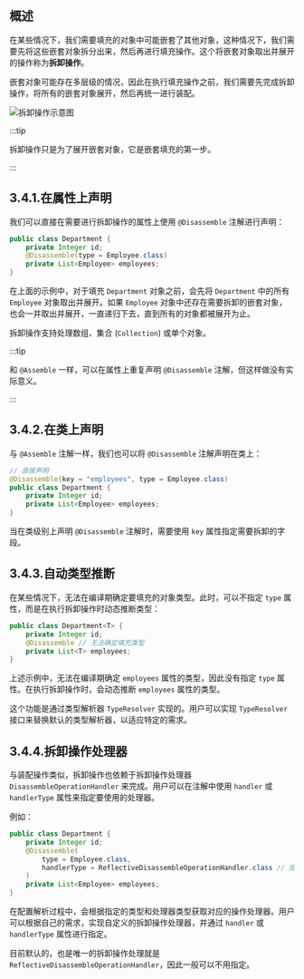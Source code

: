 ## 概述

在某些情况下，我们需要填充的对象中可能嵌套了其他对象，这种情况下，我们需要先将这些嵌套对象拆分出来，然后再进行填充操作。这个将嵌套对象取出并展开的操作称为**拆卸操作**。

嵌套对象可能存在多层级的情况，因此在执行填充操作之前，我们需要先完成拆卸操作，将所有的嵌套对象展开，然后再统一进行装配。

![拆卸操作示意图](https://img.xiajibagao.top/image-20230220182831112.png)

:::tip

拆卸操作只是为了展开嵌套对象，它是嵌套填充的第一步。

:::

## 3.4.1.在属性上声明

我们可以直接在需要进行拆卸操作的属性上使用 `@Disassemble` 注解进行声明：

```java
public class Department {
    private Integer id;
    @Disassemble(type = Employee.class)
    private List<Employee> employees;
}
```

在上面的示例中，对于填充 `Department` 对象之前，会先将 `Department` 中的所有 `Employee` 对象取出并展开。如果 `Employee` 对象中还存在需要拆卸的嵌套对象，也会一并取出并展开，一直递归下去，直到所有的对象都被展开为止。

拆卸操作支持处理数组、集合 (`Collection`) 或单个对象。

:::tip

和 `@Assemble` 一样，可以在属性上重复声明 `@Disassemble` 注解，但这样做没有实际意义。

:::

## 3.4.2.在类上声明

与 `@Assemble` 注解一样，我们也可以将 `@Disassemble` 注解声明在类上：

```java
// 直接声明
@Disassemble(key = "employees", type = Employee.class)
public class Department {
    private Integer id;
    private List<Employee> employees;
}
```

当在类级别上声明 `@Disassemble` 注解时，需要使用 `key` 属性指定需要拆卸的字段。

## 3.4.3.自动类型推断

在某些情况下，无法在编译期确定要填充的对象类型。此时，可以不指定 `type` 属性，而是在执行拆卸操作时动态推断类型：

```java
public class Department<T> {
    private Integer id;
    @Disassemble // 无法确定填充类型
    private List<T> employees;
}
```

上述示例中，无法在编译期确定 `employees` 属性的类型，因此没有指定 `type` 属性。在执行拆卸操作时，会动态推断 `employees` 属性的类型。

这个功能是通过类型解析器 `TypeResolver` 实现的。用户可以实现 `TypeResolver` 接口来替换默认的类型解析器，以适应特定的需求。

## 3.4.4.拆卸操作处理器

与装配操作类似，拆卸操作也依赖于拆卸操作处理器 `DisassembleOperationHandler` 来完成。用户可以在注解中使用 `handler` 或 `handlerType` 属性来指定要使用的处理器。

例如：

```java
public class Department {
    private Integer id;
    @Disassemble(
        type = Employee.class,
        handlerType = ReflectiveDisassembleOperationHandler.class // 指定操作处理器
    )
    private List<Employee> employees;
}
```

在配置解析过程中，会根据指定的类型和处理器类型获取对应的操作处理器。用户可以根据自己的需求，实现自定义的拆卸操作处理器，并通过 `handler` 或 `handlerType` 属性进行指定。

目前默认的，也是唯一的拆卸操作处理就是 `ReflectiveDisassembleOperationHandler`，因此一般可以不用指定。

